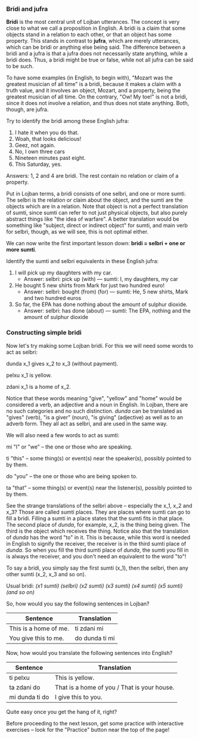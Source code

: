 ### Bridi and jufra

**Bridi** is the most central unit of Lojban utterances. The concept is very close to what we call a proposition in English. A bridi is a claim that some objects stand in a relation to each other, or that an object has some property. This stands in contrast to **jufra**, which are merely utterances, which can be bridi or anything else being said. The difference between a bridi and a jufra is that a jufra does not necessarily state anything, while a bridi does. Thus, a bridi might be true or false, while not all jufra can be said to be such.

To have some examples (in English, to begin with), "Mozart was the greatest musician of all time" is a bridi, because it makes a claim with a truth value, and it involves an object, Mozart, and a property, being the greatest musician of all time.
On the contrary, "Ow! My toe!" is not a bridi, since it does not involve a relation, and thus does not state anything. Both, though, are jufra.

Try to identify the bridi among these English jufra:

1. I hate it when you do that.
2. Woah, that looks delicious!
3. Geez, not again.
4. No, I own three cars
5. Nineteen minutes past eight.
6. This Saturday, yes.

Answers: <span class="spoiler-answer">
1, 2 and 4 are bridi. The rest contain no relation or claim of a property.
</span>

Put in Lojban terms, a bridi consists of one selbri, and one or more sumti. The selbri is the relation or claim about the object, and the sumti are the objects which are in a relation. Note that object is not a perfect translation of sumti, since sumti can refer to not just physical objects, but also purely abstract things like "the idea of warfare". A better translation would be something like "subject, direct or indirect object" for sumti, and main verb for selbri, though, as we will see, this is not optimal either.

We can now write the first important lesson down: **bridi = selbri + one or more sumti**.

Identify the sumti and selbri equivalents in these English jufra:

1. I will pick up my daughters with my car.
    * Answer: <span class="spoiler-answer">selbri: pick up (with) &mdash; sumti: I, my daughters, my car</span>
2. He bought 5 new shirts from Mark for just two hundred euro!
    * Answer: <span class="spoiler-answer">selbri: bought (from) (for) &mdash; sumti: He, 5 new shirts, Mark and two hundred euros<Paste></span>
3. So far, the EPA has done nothing about the amount of sulphur dioxide.
    * Answer: <span class="spoiler-answer">selbri: has done (about) &mdash; sumti: The EPA, nothing and the amount of sulphur dioxide</span>

### Constructing simple bridi
Now let's try making some Lojban bridi.
For this we will need some words to act as selbri:

<span class="definition-head">dunda</span> x_1 gives x_2 to x_3 (without payment).

<span class="definition-head">pelxu</span> x_1 is yellow.

<span class="definition-head">zdani</span> x_1 is a home of x_2.

Notice that these words meaning "give", "yellow" and "home" would be considered a verb, an adjective and a noun in English.
In Lojban, there are no such categories and no such distinction.
_dunda_ can be translated as "gives" (verb), "is a giver" (noun), "is giving" (adjective) as well as to an adverb form.
They all act as selbri, and are used in the same way.

We will also need a few words to act as sumti:

<span class="definition-head">mi</span> "I" or "we" &ndash; the one or those who are speaking.

<span class="definition-head">ti</span> "this" &ndash; some thing(s) or event(s) near the speaker(s), possibly pointed to by them.

<span class="definition-head">do</span> "you" &ndash; the one or those who are being spoken to.

<span class="definition-head">ta</span> "that" &ndash; some thing(s) or event(s) near the listener(s), possibly pointed to by them.

See the strange translations of the selbri above &ndash; especially the x_1, x_2 and x_3?
Those are called sumti places.
They are places where sumti can go to fill a bridi.
Filling a sumti in a place states that the sumti fits in that place.
The second place of _dunda_, for example, x_2, is the thing being given.
The third is the object which receives the thing.
Notice also that the translation of _dunda_ has the word "to" in it.
This is because, while this word is needed in English to signify the receiver, the receiver is in the third sumti place of _dunda_.
So when you fill the third sumti place of _dunda_, the sumti you fill in is always the receiver, and you don't need an equivalent to the word "to"!

To say a bridi, you simply say the first sumti (x_1), then the selbri, then any other sumti (x_2, x_3 and so on).

Usual bridi: _(x1 sumti) (selbri) (x2 sumti) (x3 sumti) (x4 sumti) (x5 sumti) (and so on)_

So, how would you say the following sentences in Lojban?

|Sentence|Translation|
|--------|------|
|This is a home of me.|<span class="spoiler-answer">ti zdani mi</span>|
|You give this to me.|<span class="spoiler-answer">do dunda ti mi</span>|

Now, how would you translate the following sentences into English?

|Sentence|Translation|
|--------|------|
|ti pelxu|<span class="spoiler-answer">This is yellow.</span>|
|ta zdani do|<span class="spoiler-answer">That is a home of you / That is your house.</span>|
|mi dunda ti do|<span class="spoiler-answer">I give this to you.</span>|

Quite easy once you get the hang of it, right?

Before proceeding to the next lesson, get some practice with interactive exercises &ndash; look for the "Practice" button near the top of the page!
